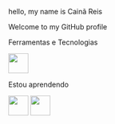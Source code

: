 hello, my name is Cainã Reis

Welcome to my GitHub profile

Ferramentas e Tecnologias

<img src="https://cdn.jsdelivr.net/gh/devicons/devicon/icons/python/python-original.svg" width="40" height="40"/>


Estou aprendendo

<img src="https://cdn.jsdelivr.net/gh/devicons/devicon/icons/java/java-original.svg" width="40" height="40"/> <img src="https://cdn.jsdelivr.net/gh/devicons/devicon/icons/linux/linux-original.svg" width="40" height="40"/>
          
